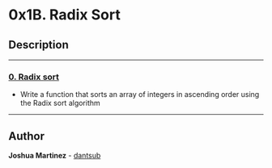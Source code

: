 # 0x1B. Radix Sort

## Description

---

### [0. Radix sort](./0-radix_sort.c)

* Write a function that sorts an array of integers in ascending order using the Radix sort algorithm

---

## Author

**Joshua Martinez** - [dantsub](https://github.com/dantsub)
